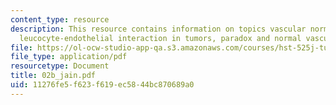 ```yaml
---
content_type: resource
description: This resource contains information on topics vascular normalization,
  leucocyte-endothelial interaction in tumors, paradox and normal vasculature.
file: https://ol-ocw-studio-app-qa.s3.amazonaws.com/courses/hst-525j-tumor-pathophysiology-and-transport-phenomena-fall-2005/11276fe5f623f619ec5844bc870689a0_02b_jain.pdf
file_type: application/pdf
resourcetype: Document
title: 02b_jain.pdf
uid: 11276fe5-f623-f619-ec58-44bc870689a0
---
```

